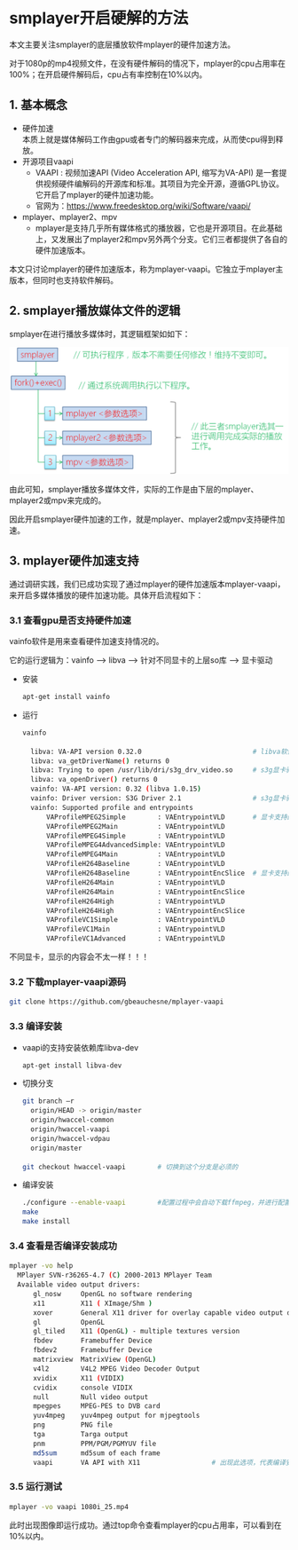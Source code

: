 # smplayer开启硬解的方法

本文主要关注smplayer的底层播放软件mplayer的硬件加速方法。

对于1080p的mp4视频文件，在没有硬件解码的情况下，mplayer的cpu占用率在100%；在开启硬件解码后，cpu占有率控制在10%以内。

## 1. 基本概念

- 硬件加速  
  本质上就是媒体解码工作由gpu或者专门的解码器来完成，从而使cpu得到释放。
- 开源项目vaapi
  - VAAPI : 视频加速API (Video Acceleration API, 缩写为VA-API) 是一套提供视频硬件编解码的开源库和标准。其项目为完全开源，遵循GPL协议。它开启了mplayer的硬件加速功能。
  - 官网为：<https://www.freedesktop.org/wiki/Software/vaapi/>
- mplayer、mplayer2、mpv  
  - mplayer是支持几乎所有媒体格式的播放器，它也是开源项目。在此基础上，又发展出了mplayer2和mpv另外两个分支。它们三者都提供了各自的硬件加速版本。

本文只讨论mplayer的硬件加速版本，称为mplayer-vaapi。它独立于mplayer主版本，但同时也支持软件解码。

## 2. smplayer播放媒体文件的逻辑

smplayer在进行播放多媒体时，其逻辑框架如如下：

![001.png](001.png)

由此可知，smplayer播放多媒体文件，实际的工作是由下层的mplayer、mplayer2或mpv来完成的。

因此开启smplayer硬件加速的工作，就是mplayer、mplayer2或mpv支持硬件加速。

## 3. mplayer硬件加速支持

通过调研实践，我们已成功实现了通过mplayer的硬件加速版本mplayer-vaapi，来开启多媒体播放的硬件加速功能。具体开启流程如下：

### 3.1 查看gpu是否支持硬件加速

vainfo软件是用来查看硬件加速支持情况的。

它的运行逻辑为：vainfo  -->  libva  -->  针对不同显卡的上层so库  -->  显卡驱动

- 安装

  ```bash
  apt-get install vainfo
  ```

- 运行

  ```bash
  vainfo

    libva: VA-API version 0.32.0                            # libva软件版本
    libva: va_getDriverName() returns 0
    libva: Trying to open /usr/lib/dri/s3g_drv_video.so     # s3g显卡驱动上层so库。
    libva: va_openDriver() returns 0
    vainfo: VA-API version: 0.32 (libva 1.0.15)
    vainfo: Driver version: S3G Driver 2.1                  # s3g显卡驱动版本
    vainfo: Supported profile and entrypoints
        VAProfileMPEG2Simple        : VAEntrypointVLD       # 显卡支持的硬解格式，此处为mpeg2simple
        VAProfileMPEG2Main          : VAEntrypointVLD
        VAProfileMPEG4Simple        : VAEntrypointVLD
        VAProfileMPEG4AdvancedSimple: VAEntrypointVLD
        VAProfileMPEG4Main          : VAEntrypointVLD
        VAProfileH264Baseline       : VAEntrypointVLD
        VAProfileH264Baseline       : VAEntrypointEncSlice  # 显卡支持的硬件编码格式
        VAProfileH264Main           : VAEntrypointVLD
        VAProfileH264Main           : VAEntrypointEncSlice
        VAProfileH264High           : VAEntrypointVLD
        VAProfileH264High           : VAEntrypointEncSlice
        VAProfileVC1Simple          : VAEntrypointVLD
        VAProfileVC1Main            : VAEntrypointVLD
        VAProfileVC1Advanced        : VAEntrypointVLD
  ```

不同显卡，显示的内容会不太一样！！！

### 3.2 下载mplayer-vaapi源码

  ```bash
  git clone https://github.com/gbeauchesne/mplayer-vaapi
  ```
  
### 3.3 编译安装

- vaapi的支持安装依赖库libva-dev

  ```bash
  apt-get install libva-dev
  ```

- 切换分支

  ```bash
  git branch –r
    origin/HEAD -> origin/master
    origin/hwaccel-common
    origin/hwaccel-vaapi
    origin/hwaccel-vdpau
    origin/master

  git checkout hwaccel-vaapi        # 切换到这个分支是必须的
  ```

- 编译安装

  ```bash
  ./configure --enable-vaapi        #配置过程中会自动下载ffmpeg，并进行配置。
  make
  make install
  ```

### 3.4 查看是否编译安装成功

  ```bash
  mplayer -vo help
    MPlayer SVN-r36265-4.7 (C) 2000-2013 MPlayer Team
    Available video output drivers:
        gl_nosw     OpenGL no software rendering
        x11         X11 ( XImage/Shm )
        xover       General X11 driver for overlay capable video output drivers
        gl          OpenGL
        gl_tiled    X11 (OpenGL) - multiple textures version
        fbdev       Framebuffer Device
        fbdev2      Framebuffer Device
        matrixview  MatrixView (OpenGL)
        v4l2        V4L2 MPEG Video Decoder Output
        xvidix      X11 (VIDIX)
        cvidix      console VIDIX
        null        Null video output
        mpegpes     MPEG-PES to DVB card
        yuv4mpeg    yuv4mpeg output for mjpegtools
        png         PNG file
        tga         Targa output
        pnm         PPM/PGM/PGMYUV file
        md5sum      md5sum of each frame
        vaapi       VA API with X11                  # 出现此选项，代表编译安装成功
  ```

### 3.5 运行测试

  ```bash
  mplayer -vo vaapi 1080i_25.mp4
  ```

此时出现图像即运行成功。通过top命令查看mplayer的cpu占用率，可以看到在10%以内。
